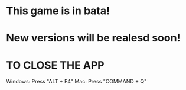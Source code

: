# This game is in bata!
# New versions will be realesd soon!
# TO CLOSE THE APP
Windows: Press "ALT + F4"
Mac: Press "COMMAND + Q"
